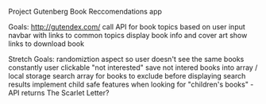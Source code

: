 
Project Gutenberg Book Reccomendations app

Goals:
http://gutendex.com/
call API for book topics based on user input
navbar with links to common topics
display book info and cover art
show links to download book



Stretch Goals:
randomiztion aspect so user doesn't see the same books constantly
user clickable "not interested"
save not intered books into array / local storage
search array for books to exclude before displaying search results
implement child safe features when looking for "children's books" - API returns The Scarlet Letter?

